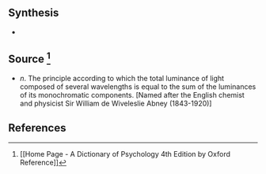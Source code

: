 ## Synthesis
- 
## Source [^1]
- $n$. The principle according to which the total luminance of light composed of several wavelengths is equal to the sum of the luminances of its monochromatic components. \[Named after the English chemist and physicist Sir William de Wiveleslie Abney (1843-1920)]
## References

[^1]: [[Home Page - A Dictionary of Psychology 4th Edition by Oxford Reference]]